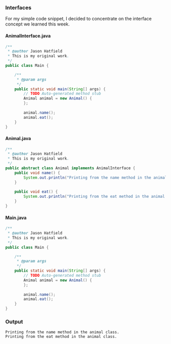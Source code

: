 ### Interfaces

For my simple code snippet, I decided to concentrate on the interface concept we learned this week.

#### AnimalInterface.java
``` Java
/**
 * @author Jason Hatfield
 * This is my original work.
 */
public class Main {

	/**
	 * @param args
	 */
	public static void main(String[] args) {
		// TODO Auto-generated method stub
		Animal animal = new Animal() {
		};
		
		animal.name();
		animal.eat();
	}
}
```
#### Animal.java
``` Java
/**
 * @author Jason Hatfield
 * This is my original work.
 */
public abstract class Animal implements AnimalInterface {
	public void name() {
		System.out.println("Printing from the name method in the animal class.");
	}
	
	public void eat() {
		System.out.println("Printing from the eat method in the animal class.");
	}
}
```
#### Main.java
``` java
/**
 * @author Jason Hatfield
 * This is my original work.
 */
public class Main {

	/**
	 * @param args
	 */
	public static void main(String[] args) {
		// TODO Auto-generated method stub
		Animal animal = new Animal() {
		};
		
		animal.name();
		animal.eat();
	}
}
```
### Output
``` plainlanguage
Printing from the name method in the animal class.
Printing from the eat method in the animal class.
```
